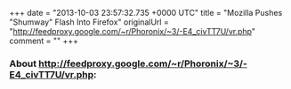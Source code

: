 +++
date = "2013-10-03 23:57:32.735 +0000 UTC"
title = "Mozilla Pushes "Shumway" Flash Into Firefox"
originalUrl = "http://feedproxy.google.com/~r/Phoronix/~3/-E4_civTT7U/vr.php"
comment = ""
+++

### About http://feedproxy.google.com/~r/Phoronix/~3/-E4_civTT7U/vr.php:


